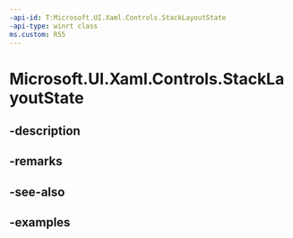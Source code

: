```yaml
---
-api-id: T:Microsoft.UI.Xaml.Controls.StackLayoutState
-api-type: winrt class
ms.custom: RS5
---
```


<!-- Class syntax.
public class StackLayoutState 
-->

# Microsoft.UI.Xaml.Controls.StackLayoutState

## -description

## -remarks

## -see-also

## -examples


